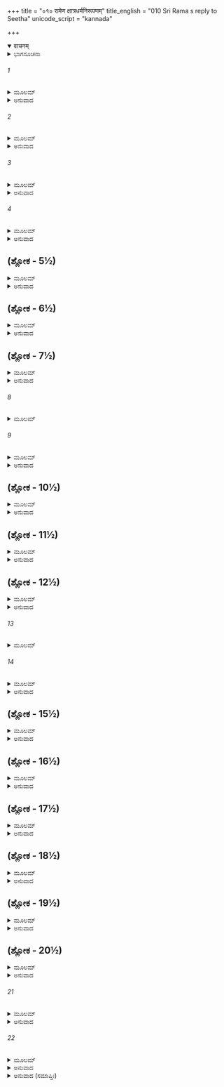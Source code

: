 +++
title = "०१० रामेण क्षात्रधर्मनिरूपणम्"
title_english = "010 Sri Rama s reply to Seetha"
unicode_script = "kannada"

+++
<details open><summary>वाचनम्</summary>

<div class="audioEmbed"  caption="श्रीराम-हरिसीताराममूर्ति-घनपाठिभ्यां वचनम्" src="https://archive.org/download/Ramayana-recitation-Sriram-harisItArAmamUrti-Ghanapaati-v2/Kanda_3/Kanda_3_ARK-010-Ramena_Kshatra_Dharma_Nirupanam.mp3"></div>
</details>



<details><summary>ಭಾಗಸೂಚನಾ</summary>

ಶ್ರೀರಾಮನು ಋಷಿಗಳ ರಕ್ಷಣೆಗಾಗಿ ರಾಕ್ಷಸರನ್ನು ವಧಿಸಲು ಮಾಡಿದ ಪ್ರತಿಜ್ಞೆಯನ್ನು ಪುನಃ ದೃಢಪಡಿಸಿದುದು
</details>

###### 1


<details><summary>ಮೂಲಮ್</summary>

ವಾಕ್ಯಮೇತತ್ತು ವೈದೇಹ್ಯಾ ವ್ಯಾಹೃತಂ ಭರ್ತೃಭಕ್ತಯಾ ।  
ಶ್ರುತ್ವಾ ಧರ್ಮೇ ಸ್ಥಿತೋ ರಾಮಃ ಪ್ರತ್ಯುವಾಚಾಥ ಜಾನಕೀಮ್ ॥
</details>

<details><summary>ಅನುವಾದ</summary>

ತನ್ನ ಸ್ವಾಮಿಯ ಕುರಿತು ಭಕ್ತಿ ಇರಿಸಿದ ವಿದೇಹಕುಮಾರೀ ಸೀತೆಯು ಹೇಳಿದ ಮಾತನ್ನು ಕೇಳಿ ಸದಾ ಧರ್ಮದಲ್ಲಿ ಸ್ಥಿತನಾದ ಶ್ರೀರಾಮಚಂದ್ರನು ಜಾನಕಿಗೆ ಹೀಗೆ ಉತ್ತರಿಸಿದನು.॥1॥
</details>

###### 2


<details><summary>ಮೂಲಮ್</summary>

ಹಿತಮುಕ್ತಂ ತ್ವಯಾ ದೇವಿ ಸ್ನಿಗ್ಧಯಾ ಸದೃಶಂ ವಚಃ ।  
ಕುಲಂ ವ್ಯಪದಿಶಂತ್ಯಾ ಚ ಧರ್ಮಜ್ಞೇ ಜನಕಾತ್ಮಜೇ ॥
</details>

<details><summary>ಅನುವಾದ</summary>

ದೇವಿ! ಧರ್ಮವನ್ನು ತಿಳಿದ ಜನಕ ಕಿಶೋರಿ! ನಿನಗೆ ನನ್ನ ಮೇಲೆ ಸ್ನೇಹವಿದೆ, ಅದಕ್ಕಾಗಿ ನೀನು ನನ್ನ ಹಿತದ ಮಾತನ್ನೇ ಹೇಳಿರುವೆ. ಕ್ಷತ್ರಿಯರ ಕುಲಧರ್ಮದ ಉಪದೇಶ ಮಾಡುತ್ತಾ ನೀನು ಹೇಳಿದುದು ನಿನಗೆ ಯೋಗ್ಯವೇ ಅಗಿದೆ.॥2॥
</details>

###### 3


<details><summary>ಮೂಲಮ್</summary>

ಕಿಂ ನು ವಕ್ಷ್ಯಾಮ್ಯಹಂ ದೇವಿ ತ್ವಯೈವೋಕ್ತಮಿದಂ ವಚಃ ।  
ಕ್ಷತ್ರಿಯೈರ್ಧಾರ್ಯತೇ ಚಾಪೋ ನಾರ್ತಶಬ್ದೋಭವೇದಿತಿ ॥
</details>

<details><summary>ಅನುವಾದ</summary>

ದೇವಿ! ನಾನು ನಿನಗೇನು ಉತ್ತರಿಸಲಿ? ಯಾರೂ ದುಃಖಿತರಾಗಿ ಹಾಹಾಕಾರ ಮಾಡುವಂತೆ ಆಗದಿರಲೆಂದೇ, ಯಾರಾದರು ದುಃಖ, ಸಂಕಟದಲ್ಲಿ ಬಿದ್ದಿದ್ದರೆ ಅವನನ್ನು ರಕ್ಷಿಸಲಿಕ್ಕಾಗಿ ಕ್ಷತ್ರಿಯರು ಧನುರ್ಬಾಣಗಳನ್ನು ಧರಿಸುತ್ತಾರೆ ಎಂದು ನೀನು ಮೊದಲೇ ಹೇಳಿರುವೆ.॥3॥
</details>

###### 4


<details><summary>ಮೂಲಮ್</summary>

ತೇ ಚಾರ್ತಾ ದಂಡಕಾರಣ್ಯೇ ಮುನಯಃ ಸಂಶಿತವ್ರತಾಃ ।  
ಮಾಂ ಸೀತೇ ಸ್ವಯಮಾಗಮ್ಯ ಶರಣ್ಯಂ ಶರಣಂ ಗತಾಃ ॥
</details>

<details><summary>ಅನುವಾದ</summary>

ಸೀತೆ! ದಂಡಕಾರಣ್ಯದಲ್ಲಿ ಇದ್ದು ಕಠೋರ ವ್ರತವನ್ನು ಪಾಲಿಸುವ ಆ ಮುನಿಗಳು ಬಹಳ ದುಃಖಿತರಾಗಿದ್ದಾರೆ. ಅದಕ್ಕಾಗಿ ನನ್ನನ್ನು ಶರಣಾಗತ ವತ್ಸಲನೆಂದು ತಿಳಿದು ಅವರು ಸ್ವತಃ ನನ್ನ ಬಳಿಗೆ ಬಂದು ಶರಣಾಗತರಾಗಿದ್ದಾರೆ.॥4॥
</details>

## (ಶ್ಲೋಕ - 5½)


<details><summary>ಮೂಲಮ್</summary>

ವಸಂತಃ  ಕಾಲಕಾಲೇಷು ವನೇ ಮೂಲಫಲಾಶನಾಃ ।  
ನ ಲಭಂತೇ ಸುಖಂ ಭಿರು ರಾಕ್ಷಸೈಃ ಕ್ರೂರಕರ್ಮಭಿಃ ॥  
ಭಕ್ಷ್ಯಂತೇ ರಾಕ್ಷಸೈರ್ಭೀಮೈರ್ನರಮಾಂಸೋಪಜೀವಿಭಿಃ ।
</details>

<details><summary>ಅನುವಾದ</summary>

ಭೀರು! ಸದಾಕಾಲ ಕಾಡಿನಲ್ಲೇ ಇದ್ದು ಫಲ-ಮೂಲಗಳನ್ನು ತಿನ್ನುವ ಆ ಮುನಿಗಳು ಈ ಕ್ರೂರಕರ್ಮ ರಾಕ್ಷಸರಿಂದ ಎಂದೂ ಸುಖ ಪಡೆಯುವುದಿಲ್ಲ. ಮನುಷ್ಯರ ಮಾಂಸದಿಂದಲೇ ಜೀವನ ನಡೆಸುತ್ತಿರುವ ಈ ಭಯಾನಕ ರಾಕ್ಷಸರು ಅವರನ್ನು ಕೊಂದು ತಿನ್ನುತ್ತಿದ್ದಾರೆ.॥5½॥
</details>

## (ಶ್ಲೋಕ - 6½)


<details><summary>ಮೂಲಮ್</summary>

ತೇ ಭಕ್ಷ್ಯಮಾಣಾ ಮುನಯೋ ದಂಡಕಾರಣ್ಯವಾಸಿನಃ ॥  
ಅಸ್ಮಾನಭ್ಯವಪದ್ಯೇತಿ  ಮಾಮೂಚುರ್ದ್ವಿಜಸತ್ತಮಾಃ ।
</details>

<details><summary>ಅನುವಾದ</summary>

ಆ ರಾಕ್ಷಸರಿಗೆ ತುತ್ತಾಗಿರುವ ಈ ದಂಡಕಾರಣ್ಯವಾಸೀ ದ್ವಿಜ ಶ್ರೇಷ್ಠ ಮುನಿಗಳು ನಮ್ಮ ಬಳಿಗೆ ಬಂದು ‘ಪ್ರಭೋ! ನಮ್ಮ ಮೇಲೆ ಅನುಗ್ರಹಮಾಡು’ ಎಂದು ಹೇಳಿದರು.॥6½॥
</details>

## (ಶ್ಲೋಕ - 7½)


<details><summary>ಮೂಲಮ್</summary>

ಮಯಾ ತು ವಚನಂ ಶ್ರುತಾ ತೇಷಾಮೇವಂ ಮುಖಾಚ್ಚ್ಯುತಮ್ ॥  
ಕೃತ್ವಾ ವಚನಶುಶ್ರೂಷಾಂ ವಾಕ್ಯಮೇತದುದಾಹೃತಮ್ ।
</details>

<details><summary>ಅನುವಾದ</summary>

ಅವರ ಬಾಯಿಯಿಂದ ಹೊರಟ ರಕ್ಷಣೆಯ ಈ ಕೂಗು ಕೇಳಿ ಹಾಗೂ ಅವರ ಆಜ್ಞಾಪಾಲನರೂಪೀ ಸೇವೆಯ ವಿಚಾರ ಮಾಡಿ, ನಾನು ಅವರಲ್ಲಿ ಹೀಗೆ ಹೇಳಿದೆ.॥7½॥
</details>

###### 8


<details><summary>ಮೂಲಮ್</summary>

ಪ್ರಸೀದಂತು ಭವಂತೋ ಮೇ ಹ್ರೀರೇಷಾ ಹಿ ಮಮಾತುಲಾ ॥
</details>

###### 9


<details><summary>ಮೂಲಮ್</summary>

ಯದೀದೃಶೈರಹಂ  ವಿಪ್ರೈರುಪಸ್ಥೇಯೈರುಪಸ್ಥಿತಃ ।  
ಕಿಂ ಕರೋಮಿತಿ ಚ ಮಯಾ ವ್ಯಾಹೃತಂ ದ್ವಿಜಸಂನಿಧೌ ॥
</details>

<details><summary>ಅನುವಾದ</summary>

ಮಹರ್ಷಿಗಳೇ! ನಿಮ್ಮಂತಹ ಬ್ರಾಹ್ಮಣರ ಸೇವೆಯಲ್ಲಿ ನಾನೇ ಉಪಸ್ಥಿತನಾಬೇಕಾಗಿತ್ತು , ಆದರೆ ನೀವು ಸ್ವತಃ ತಮ್ಮ ರಕ್ಷಣೆಗಾಗಿ ನನ್ನ ಬಳಿಗೆ ಬಂದಿರುವಿರಿ, ಇದು ನನಗೆ ನಾಚಿಕೆಯ ವಿಷಯವಾಗಿದೆ. ಆದ್ದರಿಂದ ತಾವು ಪ್ರಸನ್ನರಾಗಿರಿ. ನಾನು ನಿಮ್ಮ ಯಾವ ಸೇವೆ ಮಾಡಲಿ? ಹೇಳಿರಿ. ಎಂದು ಆ ಬ್ರಾಹ್ಮಣರಲ್ಲಿ ಹೇಳಿದೆ.॥8-9॥
</details>

## (ಶ್ಲೋಕ - 10½)


<details><summary>ಮೂಲಮ್</summary>

ಸರ್ವೈರೇವ ಸಮಾಗಮ್ಯ ವಾಗಿಯಂ ಸಮುದಾಹೃತಾ ।  
ರಾಕ್ಷಸೈರ್ದಂಡಕಾರಣ್ಯೇ  ಬಹುಭಿಃ ಕಾಮರೂಪಿಭಿಃ ॥  
ಅರ್ದಿತಾಃ ಸ್ಮ ಭೃಶಂ ರಾಮ ಭವಾನ್ನಸ್ತತ್ರ ರಕ್ಷತು ।
</details>

<details><summary>ಅನುವಾದ</summary>

ಆಗ ಅವರೆಲ್ಲ ಸೇರಿ ತಮ್ಮ ಮನೋ ಇಂಗಿತವನ್ನು ಹೀಗೆ ಪ್ರಕಟಿಸಿದರು-ಶ್ರೀರಾಮ! ದಂಡಕಾರಣ್ಯದಲ್ಲಿ ಇಚ್ಛಾನುರೂಪ ಧರಿಸುವ ಅನೇಕ ರಾಕ್ಷಸರಿದ್ದಾರೆ. ಅವರಿಂದ ನಮಗೆ ಬಹಳ ಕಷ್ಟವಾಗುತ್ತಿದೆ, ಆದ್ದರಿಂದ ಅವರ ಭಯದಿಂದ ನಮ್ಮನ್ನು ರಕ್ಷಿಸು.॥10½॥
</details>

## (ಶ್ಲೋಕ - 11½)


<details><summary>ಮೂಲಮ್</summary>

ಹೋಮಕಾಲೇತು ಸಂಪ್ರಾಪ್ತೇ ಪರ್ವಕಾಲೇಷು ಚಾನಘ ॥  
ಧರ್ಷಯಂತಿ ಸುದುರ್ಧರ್ಷಾ ರಾಕ್ಷಸಾಃ ಪಿಶಿತಾಶನಾಃ ।
</details>

<details><summary>ಅನುವಾದ</summary>

ನಿಷ್ಪಾಪ ರಘುನಂದನ! ಅಗ್ನಿಹೋತ್ರದ ಸಮಯ ಬಂದಾಗ ಹಾಗೂ ಪರ್ವದ ಸಂದರ್ಭದಲ್ಲಿ ಈ ಅತ್ಯಂತ ದುರ್ಧರ್ಷ ಮಾಂಸಭೋಜಿ ರಾಕ್ಷಸರು ನಮ್ಮನು ಹಿಂಸಿಸುತ್ತಾರೆ.॥11½॥
</details>

## (ಶ್ಲೋಕ - 12½)


<details><summary>ಮೂಲಮ್</summary>

ರಾಕ್ಷಸೈರ್ಧರ್ಷಿತಾನಾಂ ಚ ತಾಪಸಾನಾಂ ತಪಸ್ವಿನಾಮ್ ॥  
ಗತಿಂ ಮೃಗಯಮಾಣಾನಾಂ ಭವಾನ್ನಃ ಪರಮಾ ಗತಿಃ ।
</details>

<details><summary>ಅನುವಾದ</summary>

ರಾಕ್ಷಸರಿಂದ ಆಕ್ರಾಂತರಾದ ತಪಸ್ವೀ, ತಾಪಸರಾದ ನಾವು ಸದಾ ನಮಗಾಗಿ ಯಾವುದಾದರೂ ಆಶ್ರಮವನ್ನು ಹುಡುಕುತ್ತಾ ಇರುತ್ತೇವೆ. ಆದ್ದರಿಂದ ನೀನೇ ನಮಗೆ ಆಶ್ರಯನಾಗಿರುವೆ.॥12½॥
</details>

###### 13


<details><summary>ಮೂಲಮ್</summary>

ಕಾಮಂ ತಪಃಪ್ರಭಾವೇಣ ಶಕ್ತಾ ಹಂತುಂ ನಿಶಾಚರಾನ್ ॥
</details>

###### 14


<details><summary>ಮೂಲಮ್</summary>

ಚಿರಾರ್ಜಿತಂ ನ ಚೇಚ್ಛಾಮಸ್ತಪಃ ಖಂಡಯಿತುಂ ವಯಮ್ ।  
ಬಹುವಿಘ್ನಂ ತಪೋ ನಿತ್ಯಂ ದುಶ್ಚರಂ ಚೈವ ರಾಘವ ॥
</details>

<details><summary>ಅನುವಾದ</summary>

ರಘುನಂದನ! ತಪಸ್ಸಿನ ಪ್ರಭಾವದಿಂದ ಇಚ್ಛಾನುಸಾರ ಈ ರಾಕ್ಷಸರನ್ನು ವಧಿಸಲು ಸಮರ್ಥರಾಗಿದ್ದರೂ, ಚಿರಕಾಲದಿಂದ ಗಳಿಸಿದ ತಪಸ್ಸನ್ನು ಹಾಳುಮಾಡಲು ಬಯಸುವುದಿಲ್ಲ. ಏಕೆಂದರೆ ತಪಸ್ಸಿನಲ್ಲಿ ಸದಾಕಾಲ ಅನೇಕ ವಿಘ್ನಗಳು ಬರುತ್ತಾ ಇರುತ್ತವೆ ಹಾಗೂ ಇದರ ಸಂಪಾದನೆ ಬಹಳ ಕಷ್ಟವಾಗಿರುತ್ತದೆ.॥13-14॥
</details>

## (ಶ್ಲೋಕ - 15½)


<details><summary>ಮೂಲಮ್</summary>

ತೇನ ಶಾಪಂ ನ ಮುಂಚಾಮೋ ಭಕ್ಷ್ಯಮಾಣಾಶ್ಚ ರಾಕ್ಷಸೈಃ ।  
ತದರ್ದ್ಯಮಾನಾನ್  ರಕ್ಷೋಭಿರ್ದಂಡಕಾರಣ್ಯವಾಸಿಭಿಃ ॥  
ರಕ್ಷ ನಸ್ತ್ವಂ ಸಹ ಭ್ರಾತ್ರಾತ್ವನ್ನಾಥಾ ಹಿ ವಯಂ ವನೇ ।
</details>

<details><summary>ಅನುವಾದ</summary>

ರಾಕ್ಷಸರಿಗೆ ತುತ್ತಾದರೂ ನಾವು ಅವರಿಗೆ ಶಾಪ ಕೊಡದಿರುವ ಕಾರಣ ಇದೇ ಆಗಿದೆ. ಅದರಿಂದ ದಂಡಕಾರಣ್ಯವಾಸೀ ನಿಶಾಚರರಿಂದ ಪೀಡಿತರಾದ ನಮ್ಮನ್ನು ಸಹೋದರ ಸಹಿತ ನೀನು ರಕ್ಷಿಸು; ಏಕೆಂದರೆ ಈ ವನದಲ್ಲಿ ಈಗ ನೀನೇ ರಕ್ಷಕನಾಗಿರುವೆ.॥15½॥
</details>

## (ಶ್ಲೋಕ - 16½)


<details><summary>ಮೂಲಮ್</summary>

ಮಯಾ ಚೈತದ್ವಚಃ ಶ್ರುತ್ವಾ ಕಾತ್ಸ್ನೇರ್ಯೇ ನ ಪರಿಪಾಲನಮ್॥  
ಋಷೀಣಾಂ ದಂಡಕಾರಣ್ಯೇ ಸಂಶ್ರುತಂ ಜನಕಾತ್ಮಜೇ ।
</details>

<details><summary>ಅನುವಾದ</summary>

ಜನಕನಂದಿನೀ! ದಂಡಕಾರಣ್ಯದಲ್ಲಿ ಋಷಿಗಳ ಈ ಮಾತನ್ನು ಕೇಳಿ ನಾನು ಪೂರ್ಣರೂಪದಿಂದ ಅವರನ್ನು ರಕ್ಷಿಸುವ ಪ್ರತಿಜ್ಞೆ ಮಾಡಿರುವೆ.॥16½॥
</details>

## (ಶ್ಲೋಕ - 17½)


<details><summary>ಮೂಲಮ್</summary>

ಸಂಶ್ರುತ್ಯ ಚ ನ ಶಕ್ಷ್ಯಾಮಿ ಜೀವಮಾನಃ ಪ್ರತಿಶ್ರವಮ್॥  
ಮುನೀನಾಮನ್ಯಥಾ ಕರ್ತುಂ ಸತ್ಯಮಿಷ್ಟಂ ಹಿ ಮೇ ಸದಾ ।
</details>

<details><summary>ಅನುವಾದ</summary>

ಮುನಿಗಳ ಮುಂದೆ ಹೀಗೆ ಪ್ರತಿಜ್ಞೆ ಮಾಡಿ ಈಗ ನಾನು ಬದುಕಿರುವಾಗಲೇ ಈ ಪ್ರತಿಜ್ಞೆಯನ್ನು ಹೇಗೆ ಸುಳ್ಳಾಗಿಸಲಿ? ಏಕೆಂದರೆ ಸತ್ಯ ಪಾಲನೆಯು ನನಗೆ ಸದಾ ಪ್ರಿಯವಾಗಿದೆ.॥17½॥
</details>

## (ಶ್ಲೋಕ - 18½)


<details><summary>ಮೂಲಮ್</summary>

ಅಪ್ಯಹಂ ಜೀವಿತಂ ಜಹ್ಯಾಂ ತ್ವಾಂ ವಾಸೀತೇ ಸಲಕ್ಷ್ಮಣಾಮ್ ॥  
ನ ತು ಪ್ರತಿಜ್ಞಾ ಸಂಶ್ರುತ್ಯ ಬ್ರಾಹ್ಮಣೇಭ್ಯೋ ವಿಶೇಷತಃ ।
</details>

<details><summary>ಅನುವಾದ</summary>

ಸೀತೆ! ನಾನು ಬೇಕಾದರೆ ನನ್ನ ಪ್ರಾಣ ಬಿಡಬಲ್ಲೆ, ನಿನ್ನನ್ನು ಮತ್ತು ಲಕ್ಷ್ಮಣನನ್ನೂ ತ್ಯಜಿಸಬಲ್ಲೆನು, ಆದರೆ ನನ್ನ ಪ್ರತಿಜ್ಞೆಯನ್ನು, ವಿಶೇಷವಾಗಿ ಬ್ರಾಹ್ಮಣರಿಗಾಗಿ ಮಾಡಿದ ಪ್ರತಿಜ್ಞೆಯನ್ನು ನಾನು ಎಂದಿಗೂ ಮುರಿಯಲಾರೆನು.॥18½॥
</details>

## (ಶ್ಲೋಕ - 19½)


<details><summary>ಮೂಲಮ್</summary>

ತದವಶ್ಯಂ ಮಯಾ ಕಾರ್ಯಮೃಷೀಣಾಂ ಪರಿಪಾಲನಮ್ ॥  
ಅನುಕ್ತೇನಾಪಿ ವೈದೇಹಿ ಪ್ರತಿಜ್ಞಾಯ ಕಥಂ ಪುನಃ ।
</details>

<details><summary>ಅನುವಾದ</summary>

ಅದಕ್ಕಾಗಿ ಋಷಿಗಳನ್ನು ರಕ್ಷಿಸುವುದು ನನ್ನ ಅವಶ್ಯಕ ಕರ್ತವ್ಯವಾಗಿದೆ. ವಿದೇಹನಂದಿನೀ! ಋಷಿಗಳು ಹೇಳದಿದ್ದರೂ ಅವರನ್ನು ರಕ್ಷಿಸಬೇಕಾಗಿತ್ತು. ಹಾಗಿರುವಾಗ ಅವರು ಸ್ವತಃ ಬಂದು ಹೇಳಿದರು ಹಾಗೂ ನಾನು ಪ್ರತಿಜ್ಞೆಯನ್ನೂ ಮಾಡಿದಾಗ ಈಗ ಅವರ ರಕ್ಷಣೆಯಿಂದ ಹೇಗೆ ಪರಾಙ್ಮುಖನಾಗಲಿ?॥19½॥
</details>

## (ಶ್ಲೋಕ - 20½)


<details><summary>ಮೂಲಮ್</summary>

ಮಮ ಸ್ನೇಹಾಚ್ಚ ಸೌಹಾರ್ದಾದಿದಮುಕ್ತಂತ್ವಯಾ ವಚಃ ॥  
ಪರಿತುಷ್ಟೋಽಸ್ಮ್ಯಹಂ ಸೀತೇ ನಹ್ಯನಿಷ್ಟೋಽನುಶಾಸ್ಯತೇ ।
</details>

<details><summary>ಅನುವಾದ</summary>

ಸೀತೆ! ನೀನು ಸ್ನೇಹ ಮತ್ತು ಸೌಹಾರ್ದದಿಂದ ಹೇಳಿದ ಮಾತಿನಿಂದ ನಾನು ಸಂತುಷ್ಟನಾಗಿದ್ದೇನೆ. ಏಕೆಂದರೆ ತನಗೆ ಪ್ರಿಯವಲ್ಲದುದನ್ನು ಯಾರೂ ಇತರರಿಗೆ ಉಪದೇಶ ಮಾಡುವುದಿಲ್ಲ.॥20½॥
</details>

###### 21


<details><summary>ಮೂಲಮ್</summary>

ಸದೃಶಂ ಚಾನುರೂಪಂ ಚ ಕುಲಸ್ಯ ತವ ಶೋಭನೆ ।  
ಸಧರ್ಮಚಾರಿಣೀ ಮೇ ತ್ವ ಂ ಪ್ರಾಣೇಭ್ಯೋಽಪಿ ಗರೀಯಸೀ ॥
</details>

<details><summary>ಅನುವಾದ</summary>

ಶೋಭನೇ! ನೀನು ಹೇಳಿದುದು ನಿನಗೆ ಯೋಗ್ಯವೇ ಆಗಿದೆ ಹಾಗೂ ನಿನ್ನ ಕುಲಕ್ಕೂ ಸರ್ವಥಾ ಅನುರೂಪವಾಗಿದೆ. ನೀನು ನನ್ನ ಸಹ ಧರ್ಮಿಣಿಯಾಗಿರುವೆ ಮತ್ತು ನನಗೆ ಪ್ರಾಣಗಳಿಗಿಂತಲೂ ಹೆಚ್ಚು ಪ್ರಿಯವಾಗಿರುವೆ.॥21॥
</details>

###### 22


<details><summary>ಮೂಲಮ್</summary>

ಇತ್ಯೇವಮುಕ್ತ್ವಾ ವಚನಂ ಮಹಾತ್ಮಾ  
ಸೀತಾಂ ಪ್ರಿಯಾಂ ಮೈಥಿಲರಾಜಪುತ್ರೀಮ್ ।  
ರಾಮೋ ಧನುಷ್ಮಾನ್ ಸಹ ಲಕ್ಷ್ಮಣೇನ  
ಜಗಾಮ ರಮ್ಯಾಣಿ ತಪೋವನಾನಿ ॥
</details>

<details><summary>ಅನುವಾದ</summary>

ಮಹಾತ್ಮಾ ಶ್ರೀರಾಮಚಂದ್ರನು ತನ್ನ ಪ್ರಿಯೆ ಮಿಥಿಲೇಶ ಕುಮಾರೀ ಸೀತೆಯಲ್ಲಿ ಹೀಗೆ ಹೇಳಿ ಕೈಯಲ್ಲಿ ಧನುರ್ಬಾಣಗಳನ್ನು ಹಿಡಿದುಕೊಂಡು ಲಕ್ಷ್ಮಣನೊಂದಿಗೆ ರಮಣೀಯ ತಪೋವನದಲ್ಲಿ ಸಂಚರಿಸತೊಡಗಿದನು.॥22॥
</details>

<details><summary>ಅನುವಾದ (ಸಮಾಪ್ತಿಃ)</summary>

ಶ್ರೀ ವಾಲ್ಮೀಕಿ ವಿರಚಿತ ಆರ್ಷರಾಮಾಯಣ ಆದಿಕಾವ್ಯದ ಅರಣ್ಯಕಾಂಡದಲ್ಲಿ ಹತ್ತನೆಯ ಸರ್ಗ ಸಂಪೂರ್ಣವಾಯಿತು.॥10॥
</details>
